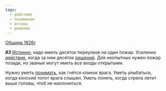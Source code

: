 ```yaml
---
tags:
  - действие
  - понимание
  - истина
  - решение
---
```


[Община 1926г](/agni/1926)

___83___
[Истинно](/tag/#истина), надо иметь десяток переулков на один пожар. Усиленно [действие](/tag/#действие), когда за ним десяток [решений](/tag/#решение). Для неопытных нужен пожар позади, но званые могут иметь все входы открытыми.   

Нужно уметь [понимать](/tag/#понимание), как гнётся клинок врага. Уметь улыбаться, когда конский топот врага слышен. Уметь понять, когда стрела летит выше головы, чтоб не наклониться.   

